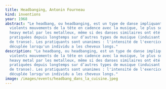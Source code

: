 ```yaml
---
title: Headbanging, Antonin Fourneau
kind: inventions
year: 1968
abstract: "Le headbang, ou headbanging, est un type de danse impliquant de
  violents mouvements de la tête en cadence avec la musique, le plus souvent du
  heavy metal par les metalleux, même si des danses similaires ont été
  pratiquées depuis longtemps sur d’autres types de musique (induisant un état
  de transe). Les pratiquants sont unanimes : l'intensité de l'exercice est
  décuplée lorsqu'un individu a les cheveux longs."
description: "Le headbang, ou headbanging, est un type de danse impliquant de
  violents mouvements de la tête en cadence avec la musique, le plus souvent du
  heavy metal par les metalleux, même si des danses similaires ont été
  pratiquées depuis longtemps sur d’autres types de musique (induisant un état
  de transe). Les pratiquants sont unanimes : l'intensité de l'exercice est
  décuplée lorsqu'un individu a les cheveux longs."
image: /images/events/headbang_dans_la_cuisine.jpeg
---
```

